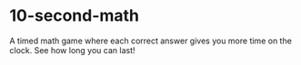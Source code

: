 # 10-second-math
A timed math game where each correct answer gives you more time on the clock. See how long you can last!
